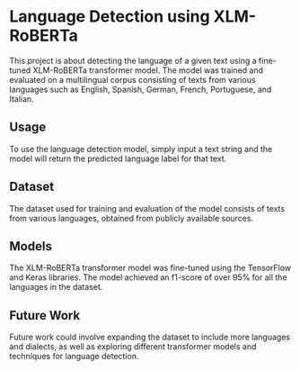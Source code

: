 # Language Detection using XLM-RoBERTa

This project is about detecting the language of a given text using a fine-tuned XLM-RoBERTa transformer model. The model was trained and evaluated on a multilingual corpus consisting of texts from various languages such as English, Spanish, German, French, Portuguese, and Italian.

## Usage

To use the language detection model, simply input a text string and the model will return the predicted language label for that text.

## Dataset

The dataset used for training and evaluation of the model consists of texts from various languages, obtained from publicly available sources.

## Models

The XLM-RoBERTa transformer model was fine-tuned using the TensorFlow and Keras libraries. The model achieved an f1-score of over 95% for all the languages in the dataset.

## Future Work

Future work could involve expanding the dataset to include more languages and dialects, as well as exploring different transformer models and techniques for language detection.
